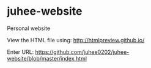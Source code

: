 # juhee-website
Personal website

View the HTML file using: http://htmlpreview.github.io/

Enter URL: https://github.com/juhee0202/juhee-website/blob/master/index.html
